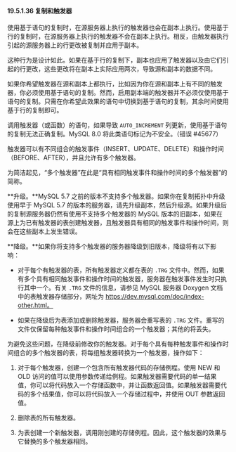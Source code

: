 #### 19.5.1.36 复制和触发器

使用基于语句的复制时，在源服务器上执行的触发器也会在副本上执行。使用基于行的复制时，在源服务器上执行的触发器不会在副本上执行。相反，由触发器执行引起的源服务器上的行更改被复制并应用于副本。

这种行为是设计如此。如果在基于行的复制下，副本也应用了触发器以及由它们引起的行更改，这些更改将在副本上实际应用两次，导致源和副本的数据不同。

如果你希望触发器在源和副本上都执行，比如因为你在源和副本上有不同的触发器，你必须使用基于语句的复制。然而，启用副本端的触发器并不必须仅使用基于语句的复制。只需在你希望此效果的语句中切换到基于语句的复制，其余时间使用基于行的复制即可。

调用触发器（或函数）的语句，如果导致 `AUTO_INCREMENT` 列更新，使用基于语句的复制无法正确复制。MySQL 8.0 将此类语句标记为不安全。（错误 #45677）

触发器可以有不同组合的触发事件（INSERT、UPDATE、DELETE）和操作时间（BEFORE、AFTER），并且允许有多个触发器。

为简洁起见，“多个触发器”在此是“具有相同触发事件和操作时间的多个触发器”的简称。

**升级。**MySQL 5.7 之前的版本不支持多个触发器。如果你在复制拓扑中升级使用早于 MySQL 5.7 的版本的服务器，请先升级副本，然后升级源。如果升级后的复制源服务器仍然有使用不支持多个触发器的 MySQL 版本的旧副本，如果在源上为已有触发器的表创建触发器，且触发器具有相同的触发事件和操作时间，则会在这些副本上发生错误。

**降级。**如果你将支持多个触发器的服务器降级到旧版本，降级将有以下影响：

- 对于每个有触发器的表，所有触发器定义都在表的 `.TRG` 文件中。然而，如果有多个具有相同触发事件和操作时间的触发器，服务器在触发事件发生时只执行其中一个。有关 `.TRG` 文件的信息，请参见 MySQL 服务器 Doxygen 文档中的表触发器存储部分，网址为 https://dev.mysql.com/doc/index-other.html。

- 如果在降级后为表添加或删除触发器，服务器会重写表的 `.TRG` 文件。重写的文件仅保留每种触发事件和操作时间组合的一个触发器；其他的将丢失。

为避免这些问题，在降级前修改你的触发器。对于每个具有每种触发事件和操作时间组合的多个触发器的表，将每组触发器转换为一个触发器，操作如下：

1. 对于每个触发器，创建一个包含所有触发器代码的存储例程。使用 NEW 和 OLD 访问的值可以使用参数传递给例程。如果触发器需要代码的单一结果值，你可以将代码放入一个存储函数中，并让函数返回值。如果触发器需要代码的多个结果值，你可以将代码放入一个存储过程中，并使用 OUT 参数返回值。

2. 删除表的所有触发器。

3. 为表创建一个新触发器，调用刚创建的存储例程。因此，这个触发器的效果与它替换的多个触发器相同。
